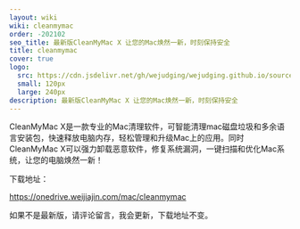 ```yaml
---
layout: wiki
wiki: cleanmymac
order: -202102
seo_title: 最新版CleanMyMac X 让您的Mac焕然一新，时刻保持安全
title: cleanmymac
cover: true
logo:
  src: https://cdn.jsdelivr.net/gh/wejudging/wejudging.github.io/source/images/项目图片/cleanmymac/cleanmymac1.png
  small: 120px
  large: 240px
description: 最新版CleanMyMac X 让您的Mac焕然一新，时刻保持安全
---
```


CleanMyMac X是一款专业的Mac清理软件，可智能清理mac磁盘垃圾和多余语言安装包，快速释放电脑内存，轻松管理和升级Mac上的应用。同时CleanMyMac X可以强力卸载恶意软件，修复系统漏洞，一键扫描和优化Mac系统，让您的电脑焕然一新！


下载地址：

https://onedrive.weijiajin.com/mac/cleanmymac


如果不是最新版，请评论留言，我会更新，下载地址不变。